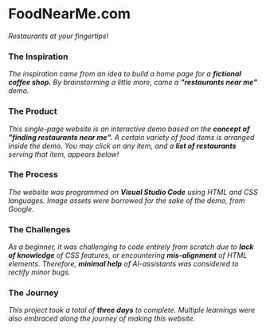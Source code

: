 # FoodNearMe.com
_Restaurants at your fingertips!_

### The Inspiration
_The inspiration came from an idea to build a home page for a **fictional coffee shop.** By brainstorming a little more, came a **"restaurants near me"** demo._
### The Product
_This single-page website is an interactive demo based on the **concept of "finding restaurants near me".** A certain variety of food items is arranged inside the demo. You may click on any item, and a **list of restaurants** serving that item, appears below!_
### The Process
_The website was programmed on **Visual Studio Code** using HTML and CSS languages. Image assets were borrowed for the sake of the demo, from Google._
### The Challenges
_As a beginner, it was challenging to code entirely from scratch due to **lack of knowledge** of CSS features, or encountering **mis-alignment** of HTML elements. Therefore, **minimal help** of AI-assistants was considered to rectify minor bugs._
### The Journey
_This project took a total of **three days** to complete. Multiple learnings were also embraced along the journey of making this website._
